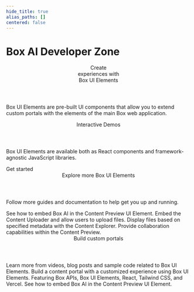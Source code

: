 ```yaml
---
hide_title: true
alias_paths: []
centered: false
---
```

# Box AI Developer Zone

<Centered wide id="buie" >
  <HeroImage type="BUIE" imageWidth="548" imageHeight="493">
    <Header>
      Create</br>
      experiences with</br>
      Box UI Elements
    </Header>

Box UI Elements are pre-built UI components that allow you to extend custom portals with the elements of the main Box web application.
  </HeroImage>
</Centered>

<Centered mid>
  <Header>
    Interactive Demos
  </Header>
  <p style="text-align: left; margin-left: 0;">
    Box UI Elements are available both as React components and framework-agnostic JavaScript libraries.
  </p>
  <BuieDemo></BuieDemo>

  <More to='/guides/embed/ui-elements/installation/' center>
    Get started
  </More>
</Centered>

<Centered mid>
  <Header>
    Explore more Box UI Elements
  </Header>
  <p style="text-align: left; margin-left: 0;">
    Follow more guides and documentation
    to help get you up and running.
  </p>

  <TileGrid rows="4">
    <Tile type="ai" title="Box AI for UI Elements"
      href="/guides/embed/ui-elements/preview/#box-ai-for-ui-elements">
        See how to embed Box AI in the Content Preview UI Element.
    </Tile>
    <Tile type="upload" title="Content Uploader"
      href="/guides/embed/ui-elements/uploader/">
        Embed the Content Uploader and allow users to upload files.
    </Tile>
    <Tile type="ui-metadata" title="Metadata view"
      href="/guides/embed/ui-elements/explorer/#metadata-view">
        Display files based on specified metadata with the Content Explorer.
    </Tile>
    <Tile type="annotations" title="Annotations"
      href="/guides/embed/ui-elements/annotations/">
        Provide collaboration capabilities within the Content Preview.
    </Tile>
  </TileGrid>
</Centered>

<Centered mid>
  <Header centered>
    Build custom portals
  </Header>
  Learn more from videos, blog posts and sample code related to Box UI Elements.

  <TileGrid rows="3">
    <Tile image="BUIE-portal" title="Read more about creating custom portals"
      href="https://medium.com/box-developer-blog/build-a-content-portal-using-box-ui-elements-react-tailwind-css-vercel-part-1-f1c509621ceb">
        Build a content portal with a customized experience using Box UI Elements.
    </Tile>
    <Tile image="BUIE-sample" title="Clone and deploy a demo project"
      href="https://github.com/box-community/box-custom-portal-demo?tab=readme-ov-file#box-custom-portal-demo">
        Featuring Box APIs, Box UI Elements, React, Tailwind CSS, and Vercel.
    </Tile>
    <Tile image="BUIE-AI" title="Box AI for Box UI Elements"
      href="https://www.youtube.com/watch?v=8DmMgkm-6Tw">
        See how to embed Box AI in the Content Preview UI Element.
    </Tile>
  </TileGrid>
</Centered>
